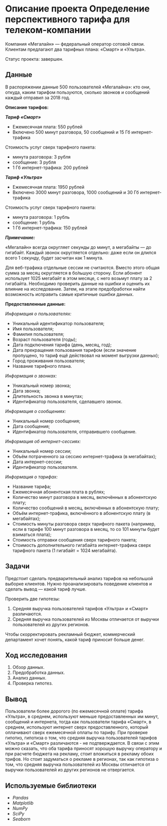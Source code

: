 # Описание проекта Определение перспективного тарифа для телеком-компании
Компания «Мегалайн» — федеральный оператор сотовой связи. Клиентам предлагают два тарифных плана: «Смарт» и «Ультра».

Статус проекта: завершен.
## Данные

В распоряжении данные 500 пользователей «Мегалайна»: кто они, откуда, каким тарифом пользуются, сколько звонков и сообщений каждый отправил за 2018 год.

**Описание тарифов:**

***Тариф «Смарт»***
* Ежемесячная плата: 550 рублей
* Включено 500 минут разговора, 50 сообщений и 15 Гб интернет-трафика

Стоимость услуг сверх тарифного пакета:
* минута разговора: 3 рубля
* сообщение: 3 рубля
* 1 Гб интернет-трафика: 200 рублей

***Тариф «Ультра»***
* Ежемесячная плата: 1950 рублей
* Включено 3000 минут разговора, 1000 сообщений и 30 Гб интернет-трафика

Стоимость услуг сверх тарифного пакета:
* минута разговора: 1 рубль
* сообщение: 1 рубль
* 1 Гб интернет-трафика: 150 рублей

***Примечание:***

«Мегалайн» всегда округляет секунды до минут, а мегабайты — до гигабайт. Каждый звонок округляется отдельно: даже если он длился всего 1 секунду, будет засчитан как 1 минута.

Для веб-трафика отдельные сессии не считаются. Вместо этого общая сумма за месяц округляется в бо́льшую сторону. Если абонент использует 1025 мегабайт в этом месяце, с него возьмут плату за 2 гигабайта.
Необходимо проверить данные на ошибки и оценить их влияние на исследование. Затем, на этапе предобработки найти возможность исправить самые критичные ошибки данных.

**Предоставленные данные:**

*Информация о пользователях:*
* Уникальный идентификатор пользователя;
* Имя пользователя;
* Фамилия пользователя;
* Возраст пользователя (годы);
* Дата подключения тарифа (день, месяц, год);
* Дата прекращения пользования тарифом (если значение пропущено, то тариф ещё действовал на момент выгрузки данных);
* Город проживания пользователя;
* Название тарифного плана.

*Информация о звонках:*
* Уникальный номер звонка;
* Дата звонка;
* Длительность звонка в минутах;
* Идентификатор пользователя, сделавшего звонок.

*Информация о сообщениях:*
* Уникальный номер сообщения;
* Дата сообщения;
* Идентификатор пользователя, отправившего сообщение.

*Информация об интернет-сессиях:*
* Уникальный номер сессии;
* Объём потраченного за сессию интернет-трафика (в мегабайтах);
* Дата интернет-сессии;
* Идентификатор пользователя.

*Информация о тарифах:*
* Название тарифа;
* Ежемесячная абонентская плата в рублях;
* Количество минут разговора в месяц, включённых в абонентскую плату;
* Количество сообщений в месяц, включённых в абонентскую плату;
* Объём интернет-трафика, включённого в абонентскую плату (в мегабайтах);
* Стоимость минуты разговора сверх тарифного пакета (например, если в тарифе 100 минут разговора в месяц, то со 101 минуты будет взиматься плата);
* Стоимость отправки сообщения сверх тарифного пакета;
* Стоимость дополнительного гигабайта интернет-трафика сверх тарифного пакета (1 гигабайт = 1024 мегабайта).

## Задачи

Предстоит сделать предварительный анализ тарифов на небольшой выборке клиентов. Нужно проанализировать поведение клиентов и сделать вывод — какой тариф лучше.

Проверить две гипотезы:
1. Средняя выручка пользователей тарифов «Ультра» и «Смарт» различаются.
2. Средняя выручка пользователей из Москвы отличается от выручки пользователей из других регионов.

Чтобы скорректировать рекламный бюджет, коммерческий департамент хочет понять, какой тариф приносит больше денег.

## Ход исследования

 1. Обзор данных.
 2. Предобработка данных.
 3. Анализ данных.
 4. Проверка гипотез.

## Вывод

Пользователи более дорогого (по ежемесячной оплате) тарифа «Ультра», в среднем, используют меньше предоставленных им минут, сообщений и интернета, тогда как пользователи тарифа «Смарт», в среднем, используют интернет сверх предоставленного, который оплачивают сверх ежемесячной оплаты по тарифу. При проверке гипотиз, гипотиза о том, что средняя выручка пользователей тарифов «Ультра» и «Смарт» различаются - не подтверждается. В связи с этим можно сказать, что оба тарифа приносят хорошую выручку оператору и при расчете бюджета на рекламу, стоит вложиться в рекламу обоих трифов. Но стоит задуматься о рекламе в регионах, так как гипотиза о том, что средняя выручка пользователей из Москвы отличается от выручки пользователей из других регионов не отвергается.

## Используемые библиотеки
- *Pandas*
- *Matplotlib*
- *NumPy*
- *SciPy*
- *Seaborn*
